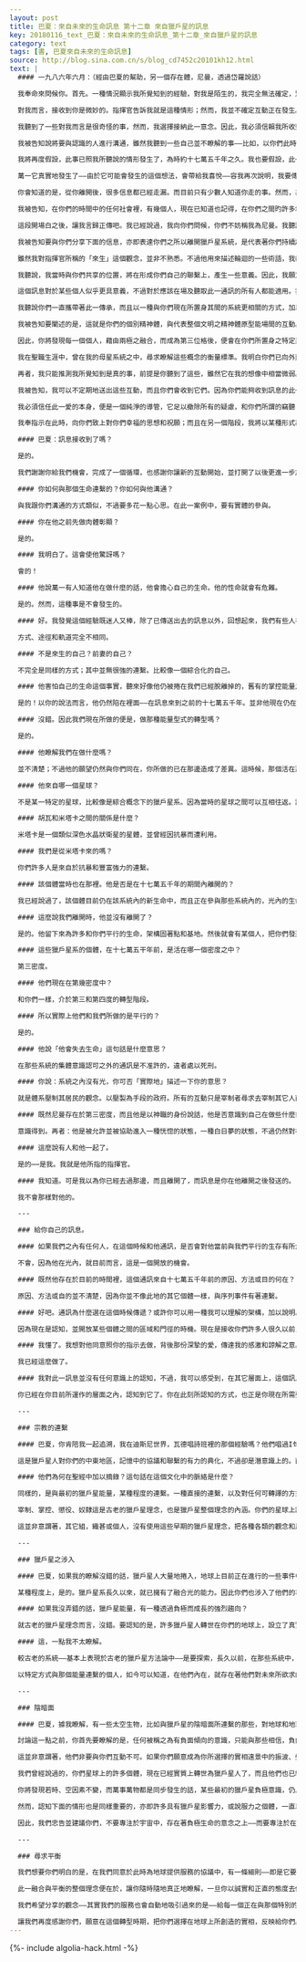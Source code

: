 ```yaml
---
layout: post
title: 巴夏：來自未來的生命訊息 第十二章 來自獵戶星的訊息
key: 20180116_text_巴夏：來自未來的生命訊息_第十二章_來自獵戶星的訊息
category: text
tags: [書, 巴夏來自未來的生命訊息]
source: http://blog.sina.com.cn/s/blog_cd7452c20101kh12.html
text: |
  #### 一九八六年六月：（經由巴夏的幫助，另一個存在體，尼曼，透過岱羅說話）

  我奉命來問候你。首先。一種情況顯示我所覺知到的經驗，對我是陌生的，我完全無法確定，別人所說正在發生的事，是否真正在發生。我似乎是在自言自語。然而，我發覺自己必須信任他，他是我剛才遇見的，並自稱為指揮官的人。因此，我將假設這樣的互動正在進行，而我在說話時，顯然有人在聽。

  對我而言，接收到你是微妙的。指揮官告訴我就是這種情形；然而，我並不確定互動正在發生。不過，我會依照指揮官所告訴我的，去信任並假定，訊息正在傳遞。

  我聽到了一些對我而言是很奇怪的事，然而，我選擇接納此一意念。因此，我必須信賴我所收到的訊息，因為訊息的來源，在我所熟悉的系統之內，是無法解釋的。而此一生命的確代表著，某種更接近你們的時間的某種東西，我會假設你們才是應該接收此一溝通的對象。

  我被告知說將要與認識的人進行溝通，雖然我聽到一些自己並不瞭解的事——比如，以你們此時所存在的生命之中，你們並不是我所認識的那些個體，我認識他們。⋯⋯還有，你也不該記得你是誰。因此，即使對你而言，如果此，一接觸當真發生了——我仍然將假設，你與指揮官交談中的某些內容，或許會讓你開悟到某個程度。或許比我開悟的程度還大。

  我將再度假設，此事已照我所聽說的情形發生了，為時約十七萬五千年之久。我也要假設，此一溝通，雖然就在我所認為的現在發生，其實卻在你們的時計中，十七萬五千年前發生的。我假設某件與此類似的事件也在發生。此一訊息已被傳送並且收到，並不是在我現在的時間，因為你並不在此地，而是置身於你所處的時間內——而與我和你所該置身之處無關。

  萬一它真實地發生了——由於它可能會發生的這個想法，會帶給我喜悅——容我再次說明，我要傳達給你的是問候和最深摯的祝福——希望你的努力，經由你的創造而達到成功。因為我被告知，你把那個我找到自己，以及我所知道你曾經存在過的地方，稱之為獵戶星座。

  你會知道的是，從你離開後，很多信息都已經走漏。而目前只有少數人知道你走的事。然而，為了避免混淆起見，我假設很多時間，是在你的同意之下消逝的，並假設會有更多的人，會明白我現在所說的——不過，我發現我在談話的對象中得不到多少共鳴。

  我被告知，在你們的時間中的任何社會裡，有幾個人，現在已知道也記得，在你們之間旳許多地方，所做過的連繫。而那些我習於稱為同事的那些人，也不再記得自己是誰了。不過我仍然信賴你們或是那些離開的同事，我也要把你們當成他們來說——因為這是唯一使交談有意義的方式。

  這段開場白之後，讓我言歸正傳吧。我已經說過，我向你們問候，你們不妨稱我為尼曼。我聽說，以你們目前以一種接近神職的觀念來看我的話，會瞭解得最透澈。我被告知要澄清的是，你們的神職這個名詞，有所出入，不過也無妨。

  我被告知要與你們分享下面的信息，亦即表達你們之所以離開獵戶星系統，是代表著你們持續超越，系統內被視為巨大壓制的意願。同樣地，我只能希望你們成功；你們已到達自己認為該去的地方。而不論你們的旅程是什麼，這將對完成你們的旅程方面，帶來最大的好處。

  雖然我對指揮官所稱的「來生」這個觀念，並非不熟悉。不過他用來描述輪迴的一些術語，我都不瞭解。不過，我會再度假設，在你們收到這個訊息時，你們已經過了好幾生了。據我的瞭解，在這許多生的過程中，你藉著不斷調整所處的位置，而對該概念做一番探討，如今你已調至一個可以接收此一通訊的點上，如果此一通訊能做為任何事的衡量標準的話，我並不認為，不過它也許會對你更有意義。

  我聽說，我當時與你們共享的位置，將在形成你們自己的聯繫上，產生一些意義。因此，我願意對你們的成功，獻上我的祝願和渴望。不論我的角色多麼微不足道，但願它跨越年歲，支持並鼓勵你們的動因。再者，你們許多人都是同事——我所認識的同一時代的人，或是知名的個人。

  這個訊息對於某些個人似乎更具意義，不過對於應該在場及聽取此一通訊的所有人都能適用。我此時奉命要分享的是：一個提醒你們的傳承之物。它存在於獵戶星系之內，而且依我們的觀點而言，也存在於現在，就是目前被你們視為創造的三大精英。據說在你們的方言中，它被稱為「沙得拉」、「米煞」和「埃布爾尼哥」。它代表著一種被稱為巫術的東西。它被稱為基本三位組合的三大精英行動，我們視獵戶星系中所有的象徵，做為對宗教的基本瞭解中的傳承的代表。

  我聽說你們一直攜帶著此一傳承，而且以一種與你們現在所置身其間的系統更相關的方式，加以應用。它一直未能以它的原義被人瞭解；亦即精神體、人格意識在原型能量層面上的實質互動。此一原型能量則以指揮官所稱之潛意識之原型能量流為典範。由於這個觀念和一些術語都非我經驗內的事，我可能把它簡化了你們系統內之兩極結構——正極、負極——它們合為第三個既非兩者合一 ，亦非其一的新位格時，新的三極合成一個精神體互動，便會在你們所居住的地球上，創造一種電磁場效應。我聽說在你們的歷史中，稱此一效應為「魔幻」。

  我被告知要闡述的是，這就是你們的個別精神體，與代表整個文明之精神體原型能場間的互動。它是集體意識，透過一個個人而產生之人格化。我被告知重複一次。魔幻就是集體意識透過一個個人，而產生之人格化。

  因此，你將發現每一個個人，藉由兩極之融合，而成為第三位格後，便會在你們所置身之特定系統和宇宙之內，成為一切可能性之貯器和寶礦了。

  我在聖職生涯中，曾在我的母星系統之中，尋求瞭解這些概念的衡量標準。我明白你們已向外延伸，並形成場景，此一場景讓你知道，這一次可以運用這些能力，而不必一定需要其所連帶之壓制。因而，你已將自己由一宇宙之時軌中移除，此一移除讓你去體驗此一互動的純粹本質，而沒有長期以來，存在於我們系統內之集體意識下的主宰和壓制。

  再者，我只能推測我所覺知到是真的事，前提是你聽到了這些，雖然它在我的想像中相當微弱。不過我依賴的是指揮官的訊息。而且奉指示要維持你的父親的形象。這是我被要求的一項使命，不過我會視你為我已認識的朋友。透過我對你的愛，以及對你成功的意願，我已為你在母星系統內，形成一個固著點。此一已經傳遞之訊息；是一種可以被允許在你們系統內，當做一種反映，讓你知道你正在形成你所需要的連繫。我只希望它能有所幫助，而且我已為你們盡心而為了 。

  我被告知，我可以不定期地送出這些互動，而且你們會收到它們。因為你們能夠收到訊息的此一信念、信任和希望，給了我依此一方式下行為的一點意願——與我們的社會不同——並假定智力可以以不屬於群眾的所有物，及不是我們的溝通的樞紐的情況下，被連接並環環相扣著。若非你們的朋友的保護和說服的話，我會害怕自己被發現而有喪生之虞。不過我對你們的愛，會在某一程度上，超越此一顧慮。

  我必須信任此一愛的本身，便是一個純淨的導管，它足以撤除所有的疑慮，和你們所謂的竊聽；而帶給你們一種溝通上的淨化。

  我奉指示在此時，向你們致上對你們幸福的思想和祝願；而且在另一個階段，我將以某種形式再度與你們相會。我向你們辭行並將這句話謹記在心。

  #### 巴夏：訊息接收到了嗎？

  是的。

  我們謝謝你給我們機會，完成了一個循環，也感謝你讓新的互動開始，並打開了以後更進一步加速溝通的門徑，好讓你們把目前所創造的過去，與現在融合為一，並創造出你此刻所欲求的未來。謝謝你發出的訊息。我們感謝你容許自己的生命，存在那些你選擇要放在你裡面的反映。

  #### 你如何與那個生命連繫的？你如何與他溝通？

  與我跟你們溝通的方式類似，不過要多花一點心思。在此一案例中，要有實體的參與。

  #### 你在他之前先做肉體彰顯？

  是的。

  #### 我明白了。這會使他驚訝嗎？

  會的！

  #### 他說萬一有人知道他在做什麼的話，他會擔心自己的生命。他的性命就會有危難。

  是的。然而，這種事是不會發生的。

  #### 好。我發覺這個經驗既迷人又棒，除了已傳送出去的訊息以外，回想起來，我們有些人在與其它人溝通時，多少有些不確定感。我們說：哇！我把這個放入我的想像之中，而我信任它發生了。但是我甚至不知道它是否被接收到。：這個經驗就是當我們用自己的想像來傳送時，我們便是溝通的另一端⋯⋯那個跟我們說話的實體，也是讓你和岱羅聯繫的類似方式，與你連繫嗎？

  方式、途徑和軌道完全不相同。

  #### 不是來生的自己？前妻的自己？

  不完全是同樣的方式；其中並無很強的連繫。比較像一個綜合化的自己。

  #### 他害怕自己的生命這個事實，聽來好像他仍被捲在我們已經脫離掉的，舊有的掌控能量之中。

  是的！以你的說法而言，他仍然陷在裡面——在訊息來到之前的十七萬五千年。並非他現在仍在那裡，而是自訊息來的時間他仍在那裡。

  #### 沒錯。因此我們現在所做的便是，做那種能量型式的轉型嗎？

  是的。

  #### 他瞭解我們在做什麼嗎？

  並不清楚；不過他的願望仍然與你們同在，你所做的已在那邊造成了差異。這時候，那個活在那邊的生命中的個體，便是在那些系統之中，戲劇性的變化的一部分。因為在那些系統中，正如同當時一樣，是有光存在的。

  #### 他來自哪一個星球？

  不是某一特定的星球，比較像是綜合概念下的獵戶星系。因為當時的星球之間可以互相往返。訊息被傳達到的時候，曾加以音譯——由系統內之原點音譯出來，就是你們振波中的「胡瓦」。

  #### 胡瓦和米塔卡之間的關係是什麼？

  米塔卡是一個類似深色水晶狀衛星的星體，並曾經因抗暴而遭利用。

  #### 我們是從米塔卡來的嗎？

  你們許多人是來自於抗暴和豐富強力的連繫。

  #### 該個體當時也在那裡。他是否是在十七萬五千年的期間內離開的？

  我已經說過了，該個體目前仍在該系統內的新生命中，而且正在參與那些系統內的，光內的生命的互動之中。

  #### 這麼說我們離開時，他並沒有離開了？

  是的。他留下來為許多和你們平行的生命，架構固著點和基地。然後就會有某個人，把你們發送到那裡的通訊接收下——好讓獵戶星系中，有和你們平行的成長。

  #### 這些獵戶星系的個體，在十七萬五干年前，是活在哪一個密度之中？

  第三密度。

  #### 他們現在在第幾密度中？

  和你們一樣，介於第三和第四度的轉型階段。

  #### 所以實際上他們和我們所做的是平行的？

  是的。

  #### 他說「他會失去生命」這句話是什麼意思？

  在那些系統的集體意識認可之外的通訊是不准許的，違者處以死刑。

  #### 你說：系統之內沒有光，你可否「實際地」描述一下你的意思？

  就是體系壓制其居民的觀念。以壓製為手段的政府。所有的互動只是宰制者尋求去宰制其它人而發生的。在那些體系內，唯一有發言權的，就是在已設立的統治階級之內。他們對於透過合作而成就事情，幾乎毫無概念。他們的理念是，所有人只為極少數的人工作，而他們的工作也只為了滿足這些少數人。被壓制的絕大多數人中，甚至不存在一個信念，亦即他們之所以被壓制，找不到任何有益於他們的特定理由。

  #### 既然尼曼存在於第三密度，而且他是以神職的身份說話，他是否意識到自己在做些什麼或自己是在夢境之中？

  意識得到。再者：他是被允許並被協助進入一種恍惚的狀態，一種白日夢的狀態，不過仍然對在進行的一切非常地覺知。

  #### 這麼說有人和他一起了。

  是的⋯⋯是我。我就是他所指的指揮官。

  #### 我知道。可是我以為你已經去過那邊，而且離開了，而訊息是你在他離開之後發送的。

  我不會那樣對他的。

  ---

  ### 給你自己的訊息。

  #### 如果我們之內有任何人，在這個時候和他通訊，是否會對他當前與我們平行的生存有所危害？

  不會，因為他在光內，就目前而言，這是一個開放的機會。

  #### 既然他存在於目前的時間裡，這個通訊來自十七萬五千年前的原因、方法或目的何在？

  原因、方法或自的並不清楚，因為你並不像此地的其它個體一樣，與序列事件有著連繫。

  #### 好吧。通訊為什麼選在這個時候傳遞？或許你可以用一種我可以理解的架構，加以說明。

  因為現在是認知，並開放某些個體之間的區域和門徑的時機。現在是接收你們許多人很久以前，發送給自己的訊息的時機。

  #### 我懂了。我想對他同意照你的指示去做，背後那份深摯的愛，傳達我的感激和諒解之意。

  我已經這麼做了。

  #### 我對此一訊息並沒有任何意識上的認知，不過，我可以感受到，在其它層面上，這個訊息非常有威力。不過，我並不確定。我如何知道是否如此？

  你已經在你目前所運作的層面之內，認知到它了。你在此刻所認知的方式，也正是你現在所需要認知的方式。因為我們既不願意它干擾到你所選擇的途徑，也無意阻止你更自然的做法。你要認知的是那個結果很好。你對於自己的身份和本然，以及所置身的時空的意願，就是對他的協助，而他現在也知道了。

  ---

  ### 宗教的連繫

  #### 巴夏，你肯陪我一起追溯，我在迪斯尼世界，瓦德唱詩班裡的那個經驗嗎？他們唱過I句詩歌，內容是，「主耶酥降臨，祂對諾亞、沙得拉、米煞和埃布爾尼哥說⋯⋯『這是許多元素聚集的整合點。』這句話和該團，在歷史上的淵源是什麼？」

  這是獵戶星人對你們的中東地區，記憶中的協議和聯繫的有力的典化，不過卻是潛意識上的。而且相當古老。

  #### 他們為何在聖經中加以摘錄？這句話在這個文化中的脈絡是什麼？

  同樣的，是與最初的獵戶星能量，某種程度的連繫。一種直接的連繫，以及對任何可轉譯的方式的認知。要認知的是，即使在你們的十誡中，都有一些獵戶星的影響在。以你們的術語中獨斷的說法，你們所稱的上帝，在它的字彙中並不包含「汝不得」這句話。這個觀念由高層意識，傳達至你們的意識層面，雖被瞭解，但是卻是經由獵戶星的架構而被轉譯。這就是你們早期社會的情形之一——獵戶星的能量，予以嶄新的包攝，好讓它在你們現在的社會中，達成平衡，因而讓每一個人認知到，其內在能量的平衡。然後你們都會知道，力量在你們的內在，而非你之外的其它個體之內。

  宰制、掌控、懲役、奴隸這是古老的獵戶星理念，也是獵戶星整個理念的內涵。你們的星球上設立了許多體制，例如一些宗教組織，都是由獵戶星人為獵戶星人所創立的。其目的在於使他們持續地經驗——至瞭解及整合——地球系統和他們早期的母星系統的兩極化。這容許他們，以當初對原始的獵戶星振波的同化和瞭解的類似方式，去同化地球振波的觀念。

  這並非意謂著，其它組，織甚或個人，沒有使用這些早期的獵戶星理念，把各種各類的觀念和風俗加以體制化。比如，地球上的分析觀念，大多數是源自於早期的獵戶星觀念的過濾。因此，許多人所認識的科學概念，就某種程度而言，不論其本身和部分，都是直接源自最初的獵戶星振波。就需要高度專注下的分析式的途徑和實務而言，更是如此。

  ---

  ### 獵戶星之涉入

  #### 巴夏，如果我的瞭解沒錯的話，獵戶星人大量地捲入，地球上目前正在進行的一些事件中。

  某種程度上，是的。獵戶星系長久以來，就已擁有了融合光的能力。因此你們也涉入了他們的事。

  #### 如果我沒弄錯的話，獵戶星能量，有一種透過負極而成長的強烈趨向？

  就古老的獵戶星理念而言，沒錯。要認知的是，許多獵戶星人轉世在你們的地球上，設立了真實時間場景，好讓他們與古老的動勢連接，並探索讓他們開始融合它的界面。

  #### 這，一點我不太瞭解。

  較古老的系統——基本上表現於古老的獵戶星方法論中——是要探索，長久以前，在那些系統中，至高無上的負向能場。而出生在你們地球系統之內的目的在於，讓那一切回流，並帶至表面。你現在可以藉著一份明白而得到平衡——所有的負能量，都不需加以運用——因為許多改變已經在最初的獵戶星系統內發生了。現在你能認知的是，透過你以獵戶星意識的形式，透過你在地球上所經歷的所有的輪迴，而將那個能量送給了他們。而你也由他們那兒接收到，你允許他們自兩極的融合後所變成的樣子。

  以特定方式與那個能量連繫的個人，如今可以知道，在他們內在，就存在著他們對未來所欲求的，平衡和加速推進的機會。你現在可以知道「路障已經撤除。」那個能量現在是完全地和徹底地，與最初的系統連繫上了——以創造該系統內之平衡，並晶化成一個正面的實相。

  ---

  ### 陰暗面

  #### 巴夏，據我瞭解，有一些太空生物，比如與獵戶星的陰暗面所連繫的那些，對地球和地球人存有敵意。

  討論這一點之前，你首先要瞭解的是，任何被稱之為有負面傾向的意識，只能與那些相信，負向個體具有強迫連繫力量的個人形成連繫。換言之，只有你對他們擁有此一類型之力量的恐懼和反應，才會賦予他們必要的力量，與你們文明中之任何人形成連結。否則的話，你只要認知到，在許多其它的世界中，存在著如此多所謂的負向的個體，和負向的意識，正如同在你們的地球上，也有許多負面傾向的個體一樣。

  這並非意謂著，他們非要與你們互動不可。如果你們願意成為你所選擇的實相遠景中的振波、頻率和態度的話，然後他們就無法截斷你們的實相了。要認知的是，負極的根本觀念，並非特定地被孤立於你所稱的獵戶星這個星座之中，它牽涉到整個區域性銀河中的許多其它系統。

  我們曾經說過的，你們星球上的許多個體，現在已經實質上轉世為獵戶星人了，而且他們也已經與起源點形成了連繫，可以這麼說，在地球上轉世，可以使他們學會正、負兩極的平衡，好讓他們在自己的生命中，只創造正面的彰顯。他們能將自己轉換至，與獵戶星母系統承傳下來的負極，所無法觸及的頻率上。

  你將發現若時、空因素不變，而萬事萬物都是同步發生的話，某些最初的獵戶星負極意識，仍具有被地球上，任何選擇於舊型頻率上運作的個體，所接收到的能力，對在任何層面上做靈交式的接觸而言，時、空並不是一個障礙。

  然而，認知下面的情形也是同樣重要的，亦即許多具有獵戶星影響力，或說服力之個體，一直以來，都讓自己晶化成一個非常平衡的兩極體。在最初的母系統之中，該能源反而讓他們，成為光與負極的創造物和存在物。

  因此，我們忠告並建議你們，不要專注於宇宙中，存在著負極生命的意念之上——而要專注於在地球上的那些，以違反你們意願的方式與你們互動，同時也專注在你所選擇的實相上面。然後，藉著你將會在一個不同的頻率上這個事實，你將被置身於一個，與你不同的愛的頻率上的人，完全無法觸及的位置上。

  ---

  ### 尋求平衡

  我們想要你們明白的是，在我們同意於此時為地球提供服務的協議中，有一條細則——即是它要反映並代表，一些獵戶星系中所特有的，最初的選擇權和協議事項。因為我們已經加速使最初的獵戶星能量——有一些已邁入負極之中——尋找到它的支點，找到它在兩極和第三平衡點間的平衡，並在宇宙萬物之三角架構中，帶來轉化和改變。

  此一融合與平衡的整個理念便在於，讓你隨時隨地真正地瞭解，一旦你以誠實和正直的態度去做最令你興奮的事時，那便是你讓內在的兩極，做最強有力的融合的時候。

  我們希望分享的觀念——其實我們的服務也會自動地吸引過來的是——給每一個正在與那個特別的連繫運作的個體，一個反思的機會。亦即掌控力始終都在你的內在，而在某種程度上，你已經發現這一點了。此一吸引力和拉力聯合，便可產生反映不同事物的作用，而其中有許多是你已經開始做整合的。其原因在於，我們可以當做個人的指標而運作——並使他們知道，他們正在實踐自己的協議，並能夠藉著做最令他們興奮的事，而加速那些協議的達成。

  讓我們再度感謝你們，願意在這個轉型時期，把你們選擇在地球上所創造的實相，反映給你們。現在你已經知道，你們實在沒有任何理由，非要靠奮鬥和創造衝突，才能在你的世界中，創造出你所欲求的實相和和諧。看到你們在自己的世界中創造了光，讓我們感到莫大的喜悅，而這個光也一路反映到獵戶星了。
---
```


{%- include algolia-hack.html -%}

